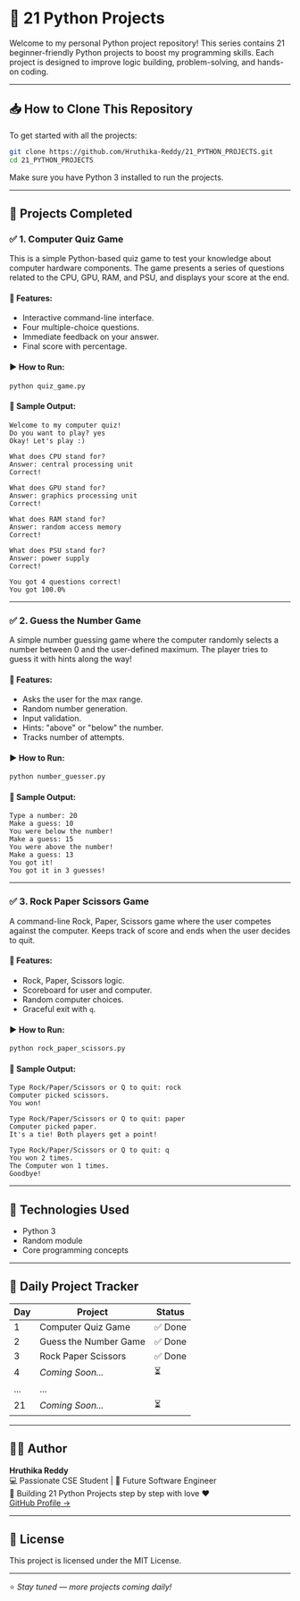 # 🎯 21 Python Projects

Welcome to my personal Python project repository! This series contains 21 beginner-friendly Python projects to boost my programming skills. Each project is designed to improve logic building, problem-solving, and hands-on coding.

---

## 📥 How to Clone This Repository

To get started with all the projects:

```bash
git clone https://github.com/Hruthika-Reddy/21_PYTHON_PROJECTS.git
cd 21_PYTHON_PROJECTS
```

Make sure you have Python 3 installed to run the projects.

---

## 📌 Projects Completed

### ✅ 1. Computer Quiz Game

This is a simple Python-based quiz game to test your knowledge about computer hardware components. The game presents a series of questions related to the CPU, GPU, RAM, and PSU, and displays your score at the end.

#### 🚀 Features:
- Interactive command-line interface.
- Four multiple-choice questions.
- Immediate feedback on your answer.
- Final score with percentage.

#### ▶️ How to Run:
```bash
python quiz_game.py
```

#### 📸 Sample Output:
```
Welcome to my computer quiz!
Do you want to play? yes
Okay! Let's play :)

What does CPU stand for?
Answer: central processing unit
Correct!

What does GPU stand for?
Answer: graphics processing unit
Correct!

What does RAM stand for?
Answer: random access memory
Correct!

What does PSU stand for?
Answer: power supply
Correct!

You got 4 questions correct!
You got 100.0%
```

---

### ✅ 2. Guess the Number Game

A simple number guessing game where the computer randomly selects a number between 0 and the user-defined maximum. The player tries to guess it with hints along the way!

#### 🚀 Features:
- Asks the user for the max range.
- Random number generation.
- Input validation.
- Hints: "above" or "below" the number.
- Tracks number of attempts.

#### ▶️ How to Run:
```bash
python number_guesser.py
```

#### 📸 Sample Output:
```
Type a number: 20
Make a guess: 10
You were below the number!
Make a guess: 15
You were above the number!
Make a guess: 13
You got it!
You got it in 3 guesses!
```

---

### ✅ 3. Rock Paper Scissors Game

A command-line Rock, Paper, Scissors game where the user competes against the computer. Keeps track of score and ends when the user decides to quit.

#### 🚀 Features:
- Rock, Paper, Scissors logic.
- Scoreboard for user and computer.
- Random computer choices.
- Graceful exit with `q`.

#### ▶️ How to Run:
```bash
python rock_paper_scissors.py
```

#### 📸 Sample Output:
```
Type Rock/Paper/Scissors or Q to quit: rock
Computer picked scissors.
You won!

Type Rock/Paper/Scissors or Q to quit: paper
Computer picked paper.
It's a tie! Both players get a point!

Type Rock/Paper/Scissors or Q to quit: q
You won 2 times.
The Computer won 1 times.
Goodbye!
```

---

## 🧠 Technologies Used

- Python 3
- Random module
- Core programming concepts

---

## 📅 Daily Project Tracker

| Day | Project                           | Status  |
|-----|-----------------------------------|---------|
| 1   | Computer Quiz Game                | ✅ Done |
| 2   | Guess the Number Game             | ✅ Done |
| 3   | Rock Paper Scissors               | ✅ Done |
| 4   | _Coming Soon..._                  | ⏳      |
| ... | ...                               |         |
| 21  | _Coming Soon..._                  | ⏳      |

---

## 👩‍💻 Author

**Hruthika Reddy**  
💻 Passionate CSE Student | 🚀 Future Software Engineer  
📍 Building 21 Python Projects step by step with love ❤️  
[GitHub Profile →](https://github.com/Hruthika-Reddy)

---

## 📜 License

This project is licensed under the MIT License.

---

⭐ *Stay tuned — more projects coming daily!*
